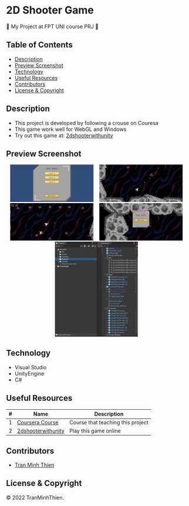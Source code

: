 # 2D Shooter Game

:wave: My Project at FPT UNI course PRJ :wave:

## Table of Contents
- [Description](#description)
- [Preview Screenshot](#preview-screenshot)
- [Technology](#technology)
- [Useful Resources](#useful-resources)
- [Contributors](#contributors)
- [License & Copyright](#license--copyright)

## Description
- This project is developed by following a crouse on Couresa
- This game work well for WebGL and Windows 
- Try out this game at: [2dshooterwithunity](https://thientmdenk.itch.io/2dshooterwithunity)

## Preview Screenshot
<div align="center">
  <img src="./Screenshots/Screenshot_1920x864_1.png" alt="Home 1" width="45%"></img> &nbsp;&nbsp; 
  <img src="./Screenshots/Screenshot_1920x864_2.png" alt="Search Page" width="45%"></img> &nbsp;&nbsp; 
  <img src="./Screenshots/Screenshot_1920x864_3.png" alt="Admin Post List" width="45%"></img> &nbsp;&nbsp;
  <img src="./Screenshots/Screenshot_1920x864_4.png" alt="Checkout" width="45%"></img> &nbsp;&nbsp;
  <img src="./Screenshots/screenshot_1666932407.png" alt="Checkout" width="45%"></img> &nbsp;&nbsp;
</div>
  
## Technology
  - Visual Studio
  - UnityEngine
  - C#

## Useful Resources

#| Name | Description
-| ---- | -----------
1| [Coursera Course](https://www.coursera.org/learn/game-design-and-development-1) | Course that teaching this project
2| [2dshooterwithunity](https://thientmdenk.itch.io/2dshooterwithunity) | Play this game online


## Contributors
- [Tran Minh Thien](https://github.com/Denkhotieu) 

## License & Copyright
&copy; 2022 TranMinhThien.

